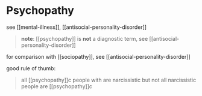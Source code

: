 # Psychopathy

see [[mental-illness]], [[antisocial-personality-disorder]]

> **note**: [[psychopathy]] is **not** a diagnostic term, see [[antisocial-personality-disorder]]

for comparison with [[sociopathy]], see [[antisocial-personality-disorder]]

good rule of thumb:

> all [[psychopathy]]c people with are narcissistic but not all narcissistic people are [[psychopathy]]c
